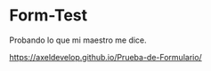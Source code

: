 # Form-Test
Probando lo que mi maestro me dice.

https://axeldevelop.github.io/Prueba-de-Formulario/
